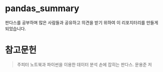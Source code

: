 # pandas_summary
판다스를 공부하며 많은 사람들과 공유하고 의견을 받기 위하여 이 리포지터리를 만들게 되었습니다.


# 참고문헌
> 주피터 노트북과 파이썬을 이용한 데이터 분석 손에 잡히는 판다스. 문용준 저
